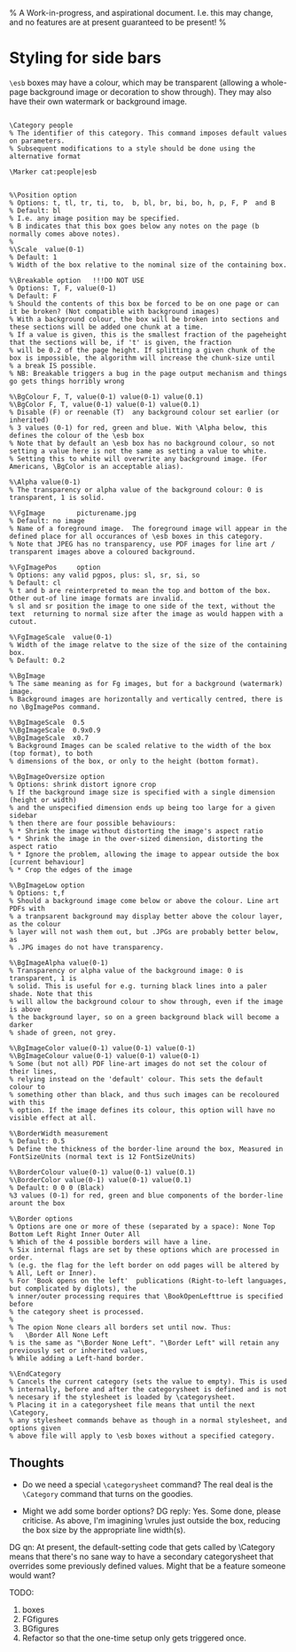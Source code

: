 % A Work-in-progress, and aspirational document. I.e. this may change, and no features are at present guaranteed to be present!
% 
# Styling for side bars

```\esb```  boxes may have a colour, which may be transparent (allowing a
whole-page background image or decoration to show through). They may also have
their own watermark or background image.

```

\Category people
% The identifier of this category. This command imposes default values on parameters.
% Subsequent modifications to a style should be done using the alternative format

\Marker cat:people|esb


%\Position option
% Options: t, tl, tr, ti, to,  b, bl, br, bi, bo, h, p, F, P  and B
% Default: bl
% I.e. any image position may be specified. 
% B indicates that this box goes below any notes on the page (b normally comes above notes).
% 
%\Scale  value(0-1)
% Default: 1
% Width of the box relative to the nominal size of the containing box.

%\Breakable option   !!!DO NOT USE
% Options: T, F, value(0-1)
% Default: F
% Should the contents of this box be forced to be on one page or can it be broken? (Not compatible with background images)
% With a background colour, the box will be broken into sections and these sections will be added one chunk at a time.
% If a value is given, this is the smallest fraction of the pageheight that the sections will be, if 't' is given, the fraction 
% will be 0.2 of the page height. If splitting a given chunk of the box is impossible, the algorithm will increase the chunk-size until 
% a break IS possible. 
% NB: Breakable triggers a bug in the page output mechanism and things go gets things horribly wrong

%\BgColour F, T, value(0-1) value(0-1) value(0.1)
%\BgColor F, T, value(0-1) value(0-1) value(0.1)
% Disable (F) or reenable (T)  any background colour set earlier (or inherited) 
% 3 values (0-1) for red, green and blue. With \Alpha below, this defines the colour of the \esb box
% Note that by default an \esb box has no background colour, so not setting a value here is not the same as setting a value to white. 
% Setting this to white will overwrite any background image. (For Americans, \BgColor is an acceptable alias).

%\Alpha value(0-1)
% The transparency or alpha value of the background colour: 0 is transparent, 1 is solid.

%\FgImage        picturename.jpg
% Default: no image
% Name of a foreground image.  The foreground image will appear in the defined place for all occurances of \esb boxes in this category.
% Note that JPEG has no transparency, use PDF images for line art / transparent images above a coloured background.

%\FgImagePos     option
% Options: any valid pgpos, plus: sl, sr, si, so
% Default: cl
% t and b are reinterpreted to mean the top and bottom of the box. Other out-of line image formats are invalid.  
% sl and sr position the image to one side of the text, without the text  returning to normal size after the image as would happen with a cutout.

%\FgImageScale  value(0-1)
% Width of the image relatve to the size of the size of the containing box.
% Default: 0.2

%\BgImage      
% The same meaning as for Fg images, but for a background (watermark) image. 
% Background images are horizontally and vertically centred, there is no \BgImagePos command.

%\BgImageScale  0.5
%\BgImageScale  0.9x0.9
%\BgImageScale  x0.7
% Background Images can be scaled relative to the width of the box (top format), to both 
% dimensions of the box, or only to the height (bottom format).

%\BgImageOversize option
% Options: shrink distort ignore crop
% If the background image size is specified with a single dimension (height or width) 
% and the unspecified dimension ends up being too large for a given sidebar
% then there are four possible behaviours:
% * Shrink the image without distorting the image's aspect ratio
% * Shrink the image in the over-sized dimension, distorting the aspect ratio
% * Ignore the problem, allowing the image to appear outside the box [current behaviour]
% * Crop the edges of the image

%\BgImageLow option
% Options: t,f
% Should a background image come below or above the colour. Line art PDFs with
% a tranpsarent background may display better above the colour layer, as the colour 
% layer will not wash them out, but .JPGs are probably better below, as
% .JPG images do not have transparency.

%\BgImageAlpha value(0-1)
% Transparency or alpha value of the background image: 0 is transparent, 1 is
% solid. This is useful for e.g. turning black lines into a paler shade. Note that this 
% will allow the background colour to show through, even if the image is above
% the background layer, so on a green background black will become a darker
% shade of green, not grey.

%\BgImageColor value(0-1) value(0-1) value(0-1) 
%\BgImageColour value(0-1) value(0-1) value(0-1) 
% Some (but not all) PDF line-art images do not set the colour of their lines,
% relying instead on the 'default' colour. This sets the default colour to
% something other than black, and thus such images can be recoloured with this
% option. If the image defines its colour, this option will have no visible effect at all. 

%\BorderWidth measurement
% Default: 0.5
% Define the thickness of the border-line around the box, Measured in FontSizeUnits (normal text is 12 FontSizeUnits)

%\BorderColour value(0-1) value(0-1) value(0.1)
%\BorderColor value(0-1) value(0-1) value(0.1)
% Default: 0 0 0 (Black)
%3 values (0-1) for red, green and blue components of the border-line arount the box

%\Border options
% Options are one or more of these (separated by a space): None Top Bottom Left Right Inner Outer All
% Which of the 4 possible borders will have a line.
% Six internal flags are set by these options which are processed in order.
% (e.g. the flag for the left border on odd pages will be altered by
% All, Left or Inner).
% For 'Book opens on the left'  publications (Right-to-left languages, but complicated by diglots), the
% inner/outer processing requires that \BookOpenLefttrue is specified before
% the category sheet is processed.
%
% The opion None clears all borders set until now. Thus:
%   \Border All None Left
% is the same as "\Border None Left". "\Border Left" will retain any previously set or inherited values,
% While adding a Left-hand border.

%\EndCategory
% Cancels the current category (sets the value to empty). This is used
% internally, before and after the categorysheet is defined and is not 
% necesary if the stylesheet is loaded by \categorysheet.
% Placing it in a categorysheet file means that until the next \Category,
% any stylesheet commands behave as though in a normal stylesheet, and options given 
% above file will apply to \esb boxes without a specified category.
```

## Thoughts

- Do we need  a special `\categorysheet` command? The real deal is the `\Category` command that turns on the goodies.

- Might we add some border options?
DG reply: Yes. Some done, please criticise. As above, I'm imagining \vrules just outside the box, 
reducing the box size by the appropriate line width(s).

DG qn: At present, the default-setting code that gets called by \Category means
that there's no sane way to have a secondary categorysheet that overrides some
previously defined values. Might that be a feature someone would want?

TODO:
1) boxes
2) FGfigures
3) BGfigures
4) Refactor so that the one-time setup only gets triggered once.
```
